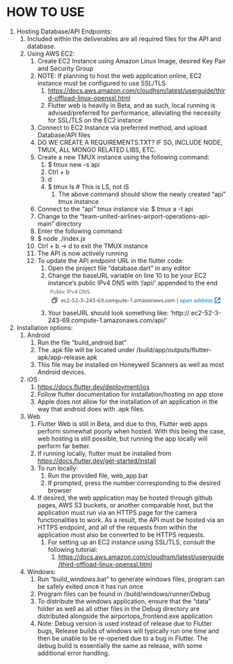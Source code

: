 # **HOW TO USE**

1.  Hosting Database/API Endpoints:
    1.  Included within the deliverables are all required files for the API and database.
    2.  Using AWS EC2:
        1.  Create EC2 Instance using Amazon Linux Image, desired Key Pair and Security Group
        2.  NOTE: If planning to host the web application online, EC2 instance must be configured to use SSL/TLS
            1.  <https://docs.aws.amazon.com/cloudhsm/latest/userguide/third-offload-linux-openssl.html>
            2.  Flutter web is heavily in Beta, and as such, local running is advised/preferred for performance, alleviating the necessity for SSL/TLS on the EC2 instance
        3.  Connect to EC2 Instance via preferred method, and upload Database/API files
        4.  DO WE CREATE A REQUIREMENTS.TXT? IF SO, INCLUDE NODE, TMUX, ALL MONGO RELATED LIBS, ETC.
        5.  Create a new TMUX instance using the following command:
            1.  \$ tmux new -s api
            2.  Ctrl + b
            3.  d
            4.  $ tmux ls \# This is LS, not iS
                1.  The above command should show the newly created “api” tmux instance
        6.  Connect to the “api” tmux instance via: \$ tmux a -t api
        7.  Change to the “team-united-airlines-airport-operations-api-main” directory
        8.  Enter the following command:
        9.  \$ node ./index.js
        10. Ctrl + b -\> d to exit the TMUX instance
        11. The API is now actively running
        12. To update the API endpoint URL in the flutter code:
            1.  Open the project file “database.dart” in any editor
            2.  Change the baseURL variable on line 10 to be your EC2 instance’s public IPv4 DNS with ‘/api/’ appended to the end 
            ![](media/6e20440800b4422804fe1d36cbe0dbed.png)
            3.  Your baseURL should look something like: ‘http:// ec2-52-3-243-69.compute-1.amazonaws.com/api/’
2.  Installation options:
    1.  Android
        1.  Run the file “build_android.bat”
        2.  The .apk file will be located under /build/app/outputs/flutter-apk/app-release.apk
        3.  This file may be installed on Honeywell Scanners as well as most Android devices. 
    2.  iOS
        1.  <https://docs.flutter.dev/deployment/ios>
        2.  Follow flutter documentation for installation/hosting on app store
        3.  Apple does not allow for the installation of an application in the way that android does with .apk files.
    3.  Web
        1.  Flutter Web is still in Beta, and due to this, Flutter web apps perform somewhat poorly when hosted. With this being the case, web hosting is still possible, but running the app locally will perform far better.
        2.  If running locally, flutter must be installed from <https://docs.flutter.dev/get-started/install>
        3.  To run locally:
            1.  Run the provided file, web_app.bat
            2.  If prompted, press the number corresponding to the desired browser
        4.  If desired, the web application may be hosted through github pages, AWS S3 buckets, or another comparable host, but the application must run via an HTTPS page for the camera functionalities to work. As a result, the API must be hosted via an HTTPS endpoint, and all of the requests from within the application must also be converted to be HTTPS requests.
            1.  For setting up an EC2 instance using SSL/TLS, consult the following tutorial:
                1.  <https://docs.aws.amazon.com/cloudhsm/latest/userguide/third-offload-linux-openssl.html>
    4.  Windows:
        1.  Run “build_windows.bat” to generate windows files, program can be safely exited once it has run once
        2.  Program files can be found in /build/windows/runner/Debug
        3.  To distribute the windows application, ensure that the “data” folder as well as all other files in the Debug directory are distributed alongside the airportops_frontend.exe application
        4.  Note: Debug version is used instead of release due to Flutter bugs, Release builds of windows will typically run one time and then be unable to be re-opened due to a bug in Flutter. The debug build is essentially the same as release, with some additional error handling.
